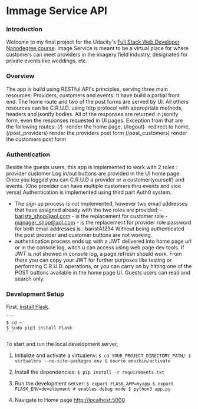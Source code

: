 # Immage Service API

### Introduction
Welcome to my final project for the Udacity's [Full Stack Web Developer Nanodegree course](https://www.udacity.com/course/full-stack-web-developer-nanodegree--nd0044).
Image Service is meant to be a virtual place for where customers can meet providers in the imagery field industry, designated for private events like weddings, etc.

### Overview
The app is build using RESTful API's principles, serving three main resources: Providers, customers and events.
It have build a partial front end. The home route and two of the post forms are served by UI.
All others resources can be C.R.U.D. using http protocol with appropriate methods, headers and jsonify bodies.
All of the responses are returned in jsonify form, even the responses requested in UI pages.
        Exception from that are the following routes: (/) -render the home page,
                                                      (/logout)- redirect to home,
                                                      (/post_providers) render the providers post form
                                                      (/post_customers) render the customers post form
### Authentication
Beside the guests users, this app is implemented to work with 2 roles : provider
                                                                        customer
Log in/out buttons are provided in the UI home page.
Once you logged you can C.R.U.D a provider or a customer(yourself) and events.
    (One provider can have multiple customers thru events and vice versa)
Authentication is implemented using third part Auth0 system.
* The sign up process is not implemented, however two email addresses that have assigned already with the two roles are provided: - barista_shop@aol.com - is the replacement for customer role
              - manager_shop@aol.com - is the replacement for provider role
                    password for both email addresses is : baristA1234
Without being authenticated the post provider and customer buttons are not working.
* authentication process ends up with a JWT delivered into home page url or in the console log, witch u can access using web page dev tools.
  If JWT is not showed in console log, a page refresh should work.
From there you can copy your JWT for further purposes like testing or performing C.R.U.D. operations, or you can carry on by hitting one of the POST buttons available in the home page UI.
Guests users can read and search only.




### Development Setup

  First, [install Flask](http://flask.pocoo.org/docs/1.0/installation/#install-flask).

    ```
    $ cd ~
    $ sudo pip3 install Flask
    ```

  To start and run the local development server,

  1. Initialize and activate a virtualenv:
    ```
    $ cd YOUR_PROJECT_DIRECTORY_PATH/
    $ virtualenv --no-site-packages env
    $ source env/bin/activate
    ```

  2. Install the dependencies:
    ```
    $ pip install -r requirements.txt
    ```

  3. Run the development server:
    ```
    $ export FLASK_APP=myapp
    $ export FLASK_ENV=development # enables debug mode
    $ python3 app.py
    ```

  4. Navigate to Home page [http://localhost:5000](http://localhost:5000)

